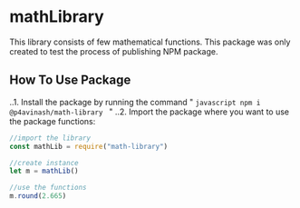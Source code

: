 # mathLibrary

This library consists of few mathematical functions. This package was only created to test the process of publishing NPM package.

## How To Use Package

..1. Install the package by running the command " `javascript npm i @p4avinash/math-library ` "
..2. Import the package where you want to use the package functions:

```javascript
//import the library
const mathLib = require("math-library")

//create instance
let m = mathLib()

//use the functions
m.round(2.665)
```
